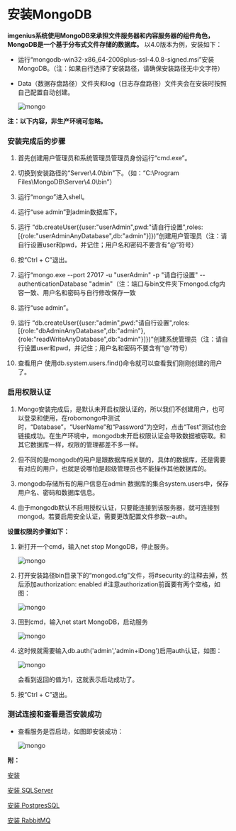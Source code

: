 # 安装MongoDB

**imgenius系统使用MongoDB来承担文件服务器和内容服务器的组件角色， MongoDB是一个基于分布式文件存储的数据库。** 以4.0版本为例，安装如下：

* 运行“mongodb-win32-x86_64-2008plus-ssl-4.0.8-signed.msi”安装MongoDB。（注：如果自行选择了安装路径，请确保安装路径无中文字符）

* Data（数据存盘路径）文件夹和log（日志存盘路径）文件夹会在安装时按照自己配置自动创建。

   ![mongo](./images/mongodb.png)

**注：以下内容，非生产环境可忽略。**

###  安装完成后的步骤

1. 首先创建用户管理员和系统管理员管理员身份运行“cmd.exe”。

2. 切换到安装路径的“Server\4.0\bin”下。（如：“C:\Program Files\MongoDB\Server\4.0\bin”）

3. 运行“mongo”进入shell。

4. 运行“use admin”到admin数据库下。

5. 运行
“db.createUser({user:"userAdmin",pwd:"请自行设置",roles:[{role:"userAdminAnyDatabase",db:"admin"}]})”创建用户管理员（注：请自行设置user和pwd，并记住；用户名和密码不要含有“@”符号）

6. 按“Ctrl + C”退出。

7. 运行“mongo.exe --port 27017 -u "userAdmin" -p "请自行设置" --authenticationDatabase "admin"（注：端口与bin文件夹下mongod.cfg内容一致、用户名和密码与自行修改保存一致

8. 运行“use admin”。	

9. 运行
“db.createUser({user:"admin",pwd:"请自行设置",roles:[{role:"dbAdminAnyDatabase",db:"admin"},{role:"readWriteAnyDatabase",db:"admin"}]})”创建系统管理员（注：请自行设置user和pwd，并记住；用户名和密码不要含有“@”符号）

10. 查看用户
使用db.system.users.find()命令就可以查看我们刚刚创建的用户了。

### 启用权限认证

1.  Mongo安装完成后，是默认未开启权限认证的，所以我们不创建用户，也可以登录和使用，在robomongo中测试时，“Database”，“UserName”和“Password”为空时，点击“Test”测试也会链接成功。在生产环境中，mongodb未开启权限认证会导致数据被窃取。和其它数据库一样，权限的管理都差不多一样。

2. 但不同的是mongodb的用户是跟数据库相关联的，具体的数据库，还是需要有对应的用户，也就是说哪怕是超级管理员也不能操作其他数据库的。

3. mongodb存储所有的用户信息在admin 数据库的集合system.users中，保存用户名、密码和数据库信息。
    
4. 由于mongodb默认不启用授权认证，只要能连接到该服务器，就可连接到mongod。若要启用安全认证，需要更改配置文件参数--auth。

**设置权限的步骤如下：**

1. 新打开一个cmd，输入net stop MongoDB，停止服务。

   ![mongo](./images/mongodb1.png)

2. 打开安装路径bin目录下的“mongod.cfg”文件，将#security:的注释去掉，然后添加authorization: enabled #注意authorization前面要有两个空格，如图：

   ![mongo](./images/mongodb2.png)

3. 回到cmd，输入net start MongoDB，启动服务

   ![mongo](./images/mongodb3.png)

4. 这时候就需要输入db.auth('admin','admin+iDong')启用auth认证，如图：

   ![mongo](./images/mongodb4.png)

   会看到返回的值为1，这就表示启动成功了。

5. 按“Ctrl + C”退出。

### 测试连接和查看是否安装成功


* 查看服务是否启动，如图即安装成功：

  ![mongo](./images/mongodb5.png)


**附：**

[安装](安装/安装.md)

[安装 SQLServer](安装/安装SQLServer.md)

[安装 PostgresSQL](安装/安装PostgresSQL.md)

[安装 RabbitMQ](安装/安装RabbitMQ.md)